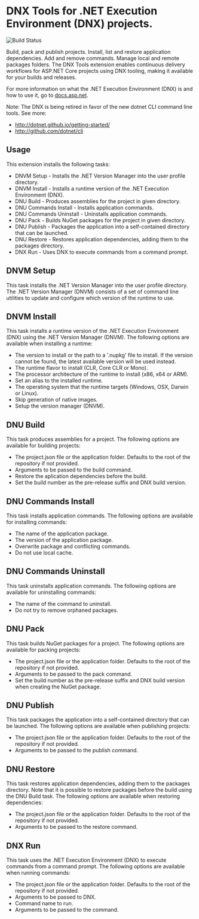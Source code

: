 # DNX Tools for .NET Execution Environment (DNX) projects.
![Build Status](https://andremarques023.visualstudio.com/_apis/public/build/definitions/c98afab6-e9a0-4e74-85eb-4d27f9829548/24/badge "Build Status")

Build, pack and publish projects. Install, list and restore application dependencies. Add and remove commands. Manage local and remote packages folders. The DNX Tools extension enables continuous delivery workflows for ASP.NET Core projects using DNX tooling, making it available for your builds and releases.

For more information on what the .NET Execution Environment (DNX) is and how to use it, go to [docs.asp.net](https://docs.asp.net/en/latest).

Note: The DNX is being retired in favor of the new dotnet CLI command line tools. See more:
* http://dotnet.github.io/getting-started/
* http://github.com/dotnet/cli

## Usage

This extension installs the following tasks:

* DNVM Setup - Installs the .NET Version Manager into the user profile directory.
* DNVM Install - Installs a runtime version of the .NET Execution Environment (DNX).
* DNU Build - Produces assemblies for the project in given directory.
* DNU Commands Install - Installs application commands.
* DNU Commands Uninstall - Uninstalls application commands.
* DNU Pack - Builds NuGet packages for the project in given directory.
* DNU Publish - Packages the application into a self-contained directory that can be launched.
* DNU Restore - Restores application dependencies, adding them to the packages directory.
* DNX Run - Uses DNX to execute commands from a command prompt.

## DNVM Setup

This task installs the .NET Version Manager into the user profile directory. The .NET Version Manager (DNVM) consists of a set of command line utilities to update and configure which version of the runtime to use.

## DNVM Install

This task installs a runtime version of the .NET Execution Environment (DNX) using the .NET Version Manager (DNVM). The following options are available when installing a runtime:

* The version to install or the path to a '.nupkg' file to install. If the version cannot be found, the latest available version will be used instead.
* The runtime flavor to install (CLR, Core CLR or Mono).
* The processor architecture of the runtime to install (x86, x64 or ARM).
* Set an alias to the installed runtime.
* The operating system that the runtime targets (Windows, OSX, Darwin or Linux).
* Skip generation of native images.
* Setup the version manager (DNVM).

## DNU Build

This task produces assemblies for a project. The following options are available for building projects:

* The project.json file or the application folder. Defaults to the root of the repository if not provided.
* Arguments to be passed to the build command.
* Restore the aplication dependencies before the build.
* Set the build number as the pre-release suffix and DNX build version.

## DNU Commands Install

This task installs application commands. The following options are available for installing commands:

* The name of the application package.
* The version of the application package.
* Overwrite package and conflicting commands.
* Do not use local cache.

## DNU Commands Uninstall

This task uninstalls application commands. The following options are available for uninstalling commands:

* The name of the command to uninstall.
* Do not try to remove orphaned packages.

## DNU Pack

This task builds NuGet packages for a project. The following options are available for packing projects:

* The project.json file or the application folder. Defaults to the root of the repository if not provided.
* Arguments to be passed to the pack command.
* Set the build number as the pre-release suffix and DNX build version when creating the NuGet package.

## DNU Publish

This task packages the application into a self-contained directory that can be launched. The following options are available when publishing projects:

* The project.json file or the application folder. Defaults to the root of the repository if not provided.
* Arguments to be passed to the publish command. 

## DNU Restore

This task restores application dependencies, adding them to the packages directory. Note that it is possible to restore packages before the build using the DNU Build task. The following options are available when restoring dependencies:

* The project.json file or the application folder. Defaults to the root of the repository if not provided.
* Arguments to be passed to the restore command.

## DNX Run

This task uses the .NET Execution Environment (DNX) to execute commands from a command prompt. The following options are available when running commands:

* The project.json file or the application folder. Defaults to the root of the repository if not provided.
* Arguments to be passed to DNX.
* Command name to run. 
* Arguments to be passed to the command.